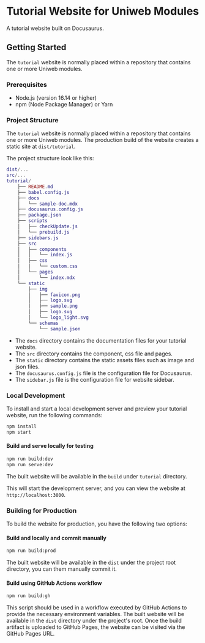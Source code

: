 # Tutorial Website for Uniweb Modules

A tutorial website built on Docusaurus.

## Getting Started

The `tutorial` website is normally placed within a repository that contains
one or more Uniweb modules.

### Prerequisites

- Node.js (version 16.14 or higher)
- npm (Node Package Manager) or Yarn

### Project Structure

The `tutorial` website is normally placed within a repository that contains
one or more Uniweb modules. The production build of the website creates a
static site at `dist/tutorial`.

The project structure look like this:

```lua
dist/...
src/...
tutorial/
    ├── README.md
    ├── babel.config.js
    ├── docs
    │   └── sample-doc.mdx
    ├── docusaurus.config.js
    ├── package.json
    ├── scripts
    │   ├── checkUpdate.js
    │   └── prebuild.js
    ├── sidebars.js
    ├── src
    │   ├── components
    │   │   └── index.js
    │   ├── css
    │   │   └── custom.css
    │   └── pages
    │       └── index.mdx
    └── static
        ├── img
        │   ├── favicon.png
        │   ├── logo.svg
        │   ├── sample.png
        │   ├── logo.svg
        │   └── logo_light.svg
        └── schemas
            └── sample.json
```
- The `docs` directory contains the documentation files for your tutorial website.
- The `src` directory contains the component, css file and pages.
- The `static` directory contains the static assets files such as image and json files.
- The `docusaurus.config.js` file is the configuration file for Docusaurus.
- The `sidebar.js` file is the configuration file for website sidebar.

### Local Development

To install and start a local development server and preview your tutorial website, run the following commands:

```bash
npm install
npm start
```

#### Build and serve locally for testing

```bash
npm run build:dev
npm run serve:dev
```

The built website will be available in the `build` under `tutorial` directory.

This will start the development server, and you can view the website at `http://localhost:3000`.

### Building for Production

To build the website for production, you have the following two options:

#### Build and locally and commit manually

```bash
npm run build:prod
```

The built website will be available in the `dist` under the project root directory, you can them manually commit it.

#### Build using GitHub Actions workflow

```bash
npm run build:gh
```

This script should be used in a workflow executed by GitHub Actions to provide the necessary environment variables. The built website will be available in the `dist` directory under the project's root. Once the build artifact is uploaded to GitHub Pages, the website can be visited via the GitHub Pages URL.

